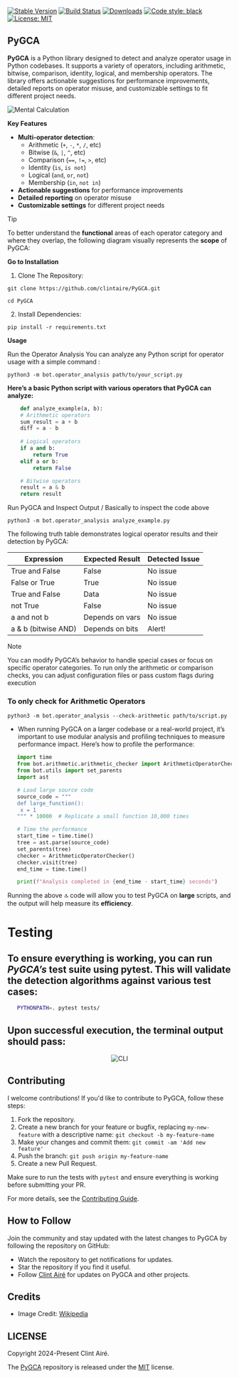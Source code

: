 

[![Stable Version](https://img.shields.io/pypi/v/PyGCA?color=blue)](https://pypi.org/project/PyGCA/)
[![Build Status](https://github.com/clintaire/PyGCA/actions/workflows/test.yml/badge.svg)](https://github.com/clintaire/PyGCA/actions)
[![Downloads](https://img.shields.io/pypi/dm/PyGCA)](https://pypistats.org/packages/PyGCA)
[![Code style: black](https://img.shields.io/badge/code%20style-black-000000.svg)](https://github.com/psf/black)
[![License: MIT](https://img.shields.io/badge/License-MIT-yellow.svg)](https://opensource.org/licenses/MIT)

## PyGCA

**PyGCA** is a Python library designed to detect and analyze operator usage in Python codebases. It supports a variety of operators, including arithmetic, bitwise, comparison, identity, logical, and membership operators. The library offers actionable suggestions for performance improvements, detailed reports on operator misuse, and customizable settings to fit different project needs.

![~~Mental Calculation~~](https://upload.wikimedia.org/wikipedia/commons/thumb/9/9c/Mental_calculation_at_primary_school.jpg/320px-Mental_calculation_at_primary_school.jpg)

**Key Features**
- **Multi-operator detection**:
  - Arithmetic (` + `, ` - `, ` * `, ` / `, etc)
  - Bitwise (` & `, ` | `, ` ^ `, etc)
  - Comparison (` == `, ` != `, ` > `, etc)
  - Identity (` is `, ` is not `)
  - Logical (` and `, ` or `, ` not `)
  - Membership (` in `, ` not in `)
- **Actionable suggestions** for performance improvements
- **Detailed reporting** on operator misuse
- **Customizable settings** for different project needs

> [!TIP]
> To better understand the __functional__ areas of each operator category and where they overlap, the following  diagram visually represents the __scope__ of PyGCA:

**Go to Installation**
1. Clone The Repository:
```
git clone https://github.com/clintaire/PyGCA.git
```

```
cd PyGCA
```

2. Install Dependencies:
```
pip install -r requirements.txt
```

**Usage**

Run the Operator Analysis
You can analyze any Python script for operator usage with a simple command :

```
python3 -m bot.operator_analysis path/to/your_script.py
```

**Here’s a basic Python script with various operators that PyGCA can analyze:**

```python
    def analyze_example(a, b):
    # Arithmetic operators
    sum_result = a + b
    diff = a - b
    
    # Logical operators
    if a and b:
        return True
    elif a or b:
        return False

    # Bitwise operators
    result = a & b
    return result
```


Run PyGCA and Inspect Output / Basically to inspect the code above
```
python3 -m bot.operator_analysis analyze_example.py
```

The following truth table demonstrates logical operator results and their detection by PyGCA:

| Expression          | Expected Result | Detected Issue |
| ------------------- | --------------- | -------------- |
| True and False      | False           | No issue       |
| False or True       | True            | No issue       |
| True and False      | Data            | No issue       |
| not True            | False           | No issue       |
| a and not b         | Depends on vars | No issue       |
| a & b (bitwise AND) | Depends on bits | Alert!         |


> [!NOTE]
> You can modify PyGCA’s behavior to handle special cases or focus on specific operator categories. To run only the arithmetic or comparison checks, you can adjust configuration files or pass custom flags during execution

### To only check for Arithmetic Operators

```
python3 -m bot.operator_analysis --check-arithmetic path/to/script.py
```

- When running PyGCA on a larger codebase or a real-world project, it’s important to use modular analysis and profiling techniques to measure performance impact. Here’s how to profile the performance:

```python
   import time
   from bot.arithmetic.arithmetic_checker import ArithmeticOperatorChecker
   from bot.utils import set_parents
   import ast

   # Load large source code
   source_code = """
   def large_function():
    x = 1
   """ * 10000  # Replicate a small function 10,000 times

   # Time the performance
   start_time = time.time()
   tree = ast.parse(source_code)
   set_parents(tree)
   checker = ArithmeticOperatorChecker()
   checker.visit(tree)
   end_time = time.time()

   print(f"Analysis completed in {end_time - start_time} seconds")
```
Running the above :top: code will allow you to test PyGCA on __large__ scripts, and the output will help measure its __efficiency__.

# Testing

## To ensure everything is working, you can run _PyGCA’s_ test suite using pytest. This will validate the detection algorithms against various test cases:

```bash
   PYTHONPATH=. pytest tests/
```

## Upon successful execution, the terminal output should pass:

<div style="text-align: center;">
  <img src="Misc/good.png" alt="CLI" style="max-width: 100%; height: auto;" />
</div>


## Contributing

I welcome contributions! If you'd like to contribute to PyGCA, follow these steps:

1. Fork the repository.
2. Create a new branch for your feature or bugfix, replacing `my-new-feature` with a descriptive name: `git checkout -b my-feature-name`
3. Make your changes and commit them: `git commit -am 'Add new feature'`
4. Push the branch: `git push origin my-feature-name`
5. Create a new Pull Request.

Make sure to run the tests with `pytest` and ensure everything is working before submitting your PR.

For more details, see the [Contributing Guide](https://github.com/clintaire/PyGCA/blob/PyGCA/CONTRIBUTING.md).

## How to Follow

Join the community and stay updated with the latest changes to PyGCA by following the repository on GitHub:

- Watch the repository to get notifications for updates.
- Star the repository if you find it useful.
- Follow [Clint Airé](https://github.com/clintaire) for updates on PyGCA and other projects.

## Credits

- Image Credit: [Wikipedia](https://en.wikipedia.org/wiki/Arithmetic)

## LICENSE

Copyright 2024-Present Clint Airé.

The [PyGCA](https://github.com/clintaire/PyGCA) repository is released under the [MIT](https://github.com/clintaire/PyGCA/blob/main/LICENSE) license.
